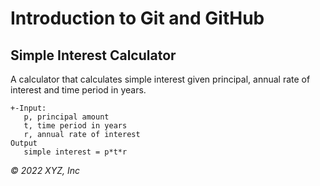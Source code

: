# Introduction to Git and GitHub

## Simple Interest Calculator

A calculator that calculates simple interest given principal, annual rate of interest and time period in years.

```
+-Input:
   p, principal amount
   t, time period in years
   r, annual rate of interest
Output
   simple interest = p*t*r
```

_© 2022 XYZ, Inc_
